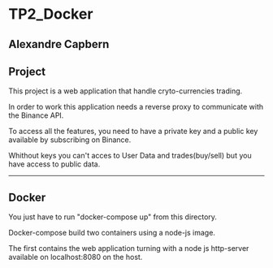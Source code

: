 # TP2_Docker
Alexandre Capbern
--------------------------------
Project
--------------------------------
This project is a web application that handle 
cryto-currencies trading.

In order to work this application needs a reverse proxy to
communicate with the Binance API.

To access all the features, you need to have a private key 
and a public key available by subscribing on Binance.

Whithout keys you can't acces to User Data 
and trades(buy/sell) but you have access to public data.
 

--------------------------------
Docker
--------------------------------
You just have to run "docker-compose up" from this directory.

Docker-compose build two containers using a node-js image.

The first contains the web application turning with
a node js http-server available on localhost:8080
on the host.

